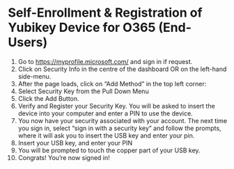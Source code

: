 # Self-Enrollment & Registration of Yubikey Device for O365 (End-Users)

1.	Go to https://myprofile.microsoft.com/ and sign in if request.
2.	Click on Security Info in the centre of the dashboard OR on the left-hand side-menu. 
3.	After the page loads, click on “Add Method” in the top left corner:
4.	Select Security Key from the Pull Down Menu
5.	Click the Add Button.
6.	Verify and Register your Security Key.  You will be asked to insert the device into your computer and enter a PIN to use the device.
7.	You now have your security associated with your account.  The next time you sign in, select “sign in with a security key” and follow the prompts, where it will ask you to insert the USB key and enter your pin.
8.	Insert your USB key, and enter your PIN
9.	You will be prompted to touch the copper part of your USB key.
10.	Congrats! You’re now signed in!
